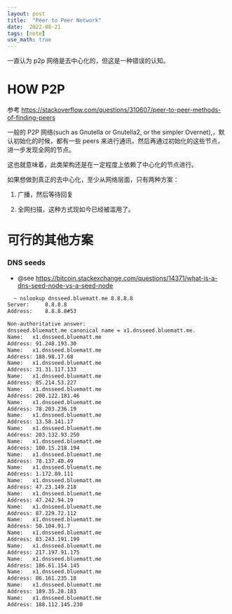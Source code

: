 ```yaml
---
layout: post
title:  "Peer to Peer Network"
date:  2022-08-21
tags: [note]
use_math: true
---
```


  一直认为 p2p 网络是去中心化的，但这是一种错误的认知。

# HOW P2P

  参考 https://stackoverflow.com/questions/310607/peer-to-peer-methods-of-finding-peers

  一般的 P2P 网络(such as Gnutella or Gnutella2, or the simpler Overnet),，默认初始化的时候，都有一些 peers 来进行通讯，然后再通过初始化的这些节点，进一步发现全网的节点。

  这也就意味着，此类架构还是在一定程度上依赖了中心化的节点进行。

  如果想做到真正的去中心化，至少从网络层面，只有两种方案：

  1. 广播，然后等待回复

  2. 全网扫描，这种方式现如今已经被滥用了。

# 可行的其他方案



### DNS seeds

* @see https://bitcoin.stackexchange.com/questions/14371/what-is-a-dns-seed-node-vs-a-seed-node

```sh
  ~ nslookup dnsseed.bluematt.me 8.8.8.8
Server:		8.8.8.8
Address:	8.8.8.8#53

Non-authoritative answer:
dnsseed.bluematt.me	canonical name = x1.dnsseed.bluematt.me.
Name:	x1.dnsseed.bluematt.me
Address: 91.248.193.30
Name:	x1.dnsseed.bluematt.me
Address: 188.98.17.68
Name:	x1.dnsseed.bluematt.me
Address: 31.31.117.133
Name:	x1.dnsseed.bluematt.me
Address: 85.214.53.227
Name:	x1.dnsseed.bluematt.me
Address: 200.122.181.46
Name:	x1.dnsseed.bluematt.me
Address: 78.203.236.19
Name:	x1.dnsseed.bluematt.me
Address: 13.58.141.17
Name:	x1.dnsseed.bluematt.me
Address: 203.132.93.250
Name:	x1.dnsseed.bluematt.me
Address: 100.15.218.194
Name:	x1.dnsseed.bluematt.me
Address: 78.137.40.49
Name:	x1.dnsseed.bluematt.me
Address: 1.172.89.111
Name:	x1.dnsseed.bluematt.me
Address: 47.23.149.218
Name:	x1.dnsseed.bluematt.me
Address: 47.242.94.19
Name:	x1.dnsseed.bluematt.me
Address: 87.229.72.112
Name:	x1.dnsseed.bluematt.me
Address: 50.104.91.7
Name:	x1.dnsseed.bluematt.me
Address: 83.243.191.199
Name:	x1.dnsseed.bluematt.me
Address: 217.197.91.175
Name:	x1.dnsseed.bluematt.me
Address: 186.61.154.145
Name:	x1.dnsseed.bluematt.me
Address: 86.161.235.18
Name:	x1.dnsseed.bluematt.me
Address: 189.35.28.183
Name:	x1.dnsseed.bluematt.me
Address: 188.112.145.230
```